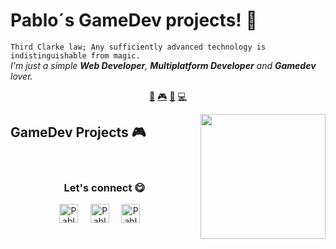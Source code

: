 # Pablo´s GameDev projects! 👋


`Third Clarke law; Any sufficiently advanced technology is indistinguishable from magic.`<br><em> I'm just a simple **Web Developer**, **Multiplatform Developer** and **Gamedev** lover.</em>


<p align="center">
<a href="https://github.com/MeerkatDeveloper/MeerkatDeveloper/blob/master/ai.md">🤖</a>
<a href="https://github.com/MeerkatDeveloper/MeerkatDeveloper/blob/master/gamedev.md">🎮</a>
<a href="https://github.com/MeerkatDeveloper/MeerkatDeveloper/blob/master/blockchain.md">🔑</a>
<a href="https://github.com/MeerkatDeveloper/MeerkatDeveloper/blob/master/backend.md">💻</a>
</p>


<a href="https://twitter.com/PablockDA">
<img align="right" height="auto" width="200" src="https://github.com/MeerkatDeveloper/MeerkatDeveloper/raw/master/img/pequesoft.png"/>
</a>


## GameDev Projects 🎮



<br>

<div align="center">
<h3 align="center">Let's connect 😋</h3>
</div>
<p align="center">
<a href="https://www.linkedin.com/in/meerkatdev/" target="blank">
<img align="center" width="30px" alt="Pablo's LinkedIn" src="https://www.vectorlogo.zone/logos/linkedin/linkedin-icon.svg"/></a> &nbsp; &nbsp;
<a href="https://www.spigotmc.org/resources/authors/pablockda.106309/" target="blank">
<img align="center" width="30px" alt="Pablo´s Portfolio" src="https://github.com/MeerkatDeveloper/MeerkatDeveloper/raw/master/img/faucet.svg"/></a> &nbsp; &nbsp;
<a href="https://www.spigotmc.org/resources/authors/pablockda.106309/" target="blank">
<img align="center" width="30px" alt="Pablo´s Spigot" src="https://www.vectorlogo.zone/logos/youtube/youtube-icon.svg"/></a> &nbsp; &nbsp;

</p>


